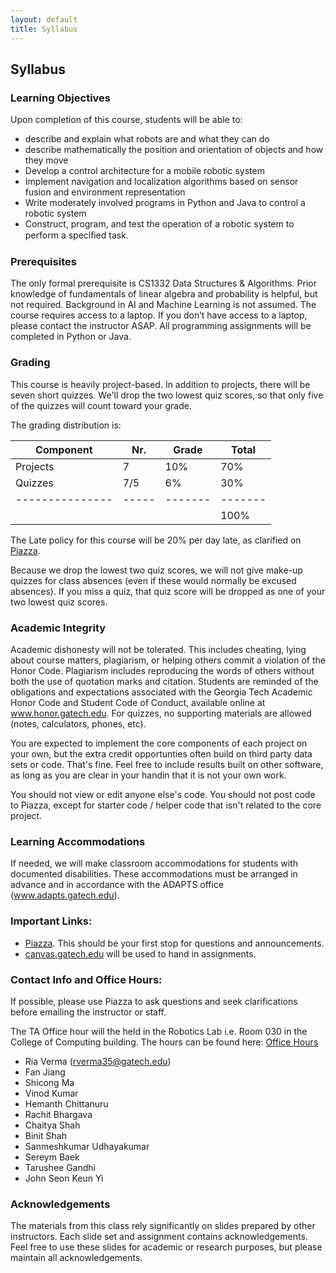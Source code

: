 ```yaml
---
layout: default
title: Syllabus
---
```


## Syllabus

### Learning Objectives
Upon completion of this course, students will be able to:
* describe and explain what robots are and what they can do
* describe mathematically the position and orientation of objects and how they move 
* Develop a control architecture for a mobile robotic system 
* Implement navigation and localization algorithms based on sensor fusion and environment representation 
* Write moderately involved programs in Python and Java to control a robotic system 
* Construct, program, and test the operation of a robotic system to perform a speciﬁed task. 

### Prerequisites
The only formal prerequisite is CS1332 Data Structures & Algorithms. Prior knowledge of fundamentals of linear algebra and probability is helpful, but not required.  Background in AI and Machine Learning is not assumed.
The course requires access to a laptop.  If you don’t have access to a laptop, please contact the instructor ASAP.  All programming assignments will be completed in Python or Java.

### Grading
This course is heavily project-based. In addition to projects, there will be seven short quizzes. We'll drop the two lowest quiz scores, so that only five of the quizzes will count toward your grade.

The grading distribution is:

| Component     | Nr. | Grade | Total |
|---------------|-----|-------|-------|
| Projects      | 7   | 10%   |  70%  |
| Quizzes       | 7/5 | 6%    |  30%  |
|---------------|-----|-------|-------|
|               |     |       | 100%  |

The Late policy for this course will be 20% per day late, as clarified on [Piazza](https://piazza.com/class/jzehgqjjgpz6bb?cid=13).

Because we drop the lowest two quiz scores, we will not give make-up quizzes for class absences (even if these would normally be excused absences).  If you miss a quiz, that quiz score will be dropped as one of your two lowest quiz scores.

### Academic Integrity
Academic dishonesty will not be tolerated. This includes cheating, lying about course matters, plagiarism, or helping others commit a violation of the Honor Code. Plagiarism includes reproducing the words of others without both the use of quotation marks and citation. Students are reminded of the obligations and expectations associated with the Georgia Tech Academic Honor Code and Student Code of Conduct, available online at www.honor.gatech.edu. For quizzes, no supporting materials are allowed (notes, calculators, phones, etc).

You are expected to implement the core components of each project on your own, but the extra credit opportunties often build on third party data sets or code. That's fine. Feel free to include results built on other software, as long as you are clear in your handin that it is not your own work.

You should not view or edit anyone else's code. You should not post code to Piazza, except for starter code / helper code that isn't related to the core project.

### Learning Accommodations
If needed, we will make classroom accommodations for students with documented disabilities. These accommodations must be arranged in advance and in accordance with the ADAPTS office (www.adapts.gatech.edu).

### Important Links:
* [Piazza](https://piazza.com/class/k4cyzsfk7j55i6). This should be your first stop for questions and announcements.
* [canvas.gatech.edu](https://canvas.gatech.edu/) will be used to hand in assignments.

### Contact Info and Office Hours:
If possible, please use Piazza to ask questions and seek clarifications before emailing the instructor or staff.

The TA Office hour will the held in the Robotics Lab i.e. Room 030 in the College of Computing building. The hours can be found here: 
[Office Hours](https://outlook.office365.com/owa/calendar/c6f829396e254e7ca8c22db46371fc7c@gatech.edu/e3e54dfaf9874cef8c33bc4b1762458e2224894471308084280/calendar.html)

* Ria Verma (rverma35@gatech.edu)
* Fan Jiang
* Shicong Ma
* Vinod Kumar
* Hemanth Chittanuru
* Rachit Bhargava
* Chaitya Shah
* Binit Shah
* Sanmeshkumar Udhayakumar
* Sereym Baek
* Tarushee Gandhi
* John Seon Keun Yi

### Acknowledgements
The materials from this class rely significantly on slides prepared by other instructors. Each slide set and assignment contains acknowledgements. Feel free to use these slides for academic or research purposes, but please maintain all acknowledgements.
